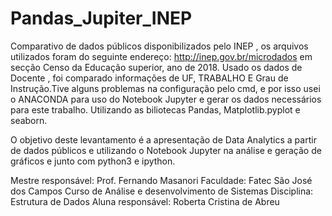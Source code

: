 # Pandas_Jupiter_INEP
Comparativo de dados públicos disponibilizados pelo INEP , os arquivos utilizados foram do seguinte endereço: 
http://inep.gov.br/microdados em secção Censo da Educação superior, ano de 2018.
Usado os dados de Docente , foi comparado informações de UF, TRABALHO E Grau de Instrução.Tive alguns problemas na configuração pelo cmd, e por isso usei o ANACONDA para uso do Notebook Jupyter e gerar os dados necessários para este trabalho. Utilizando as biliotecas Pandas, Matplotlib.pyplot e seaborn.

O objetivo deste levantamento é a apresentação de Data Analytics a partir de dados públicos e utilizando o Notebook Jupyter na análise e geração de gráficos e junto com python3 e ipython.

Mestre responsável: Prof. Fernando Masanori
Faculdade: Fatec São José dos Campos
Curso de Análise e desenvolvimento de Sistemas
Disciplina: Estrutura de Dados
Aluna responsável: Roberta Cristina de Abreu
